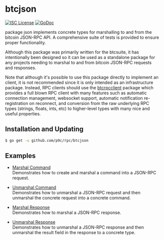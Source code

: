 # btcjson

[![ISC License](http://img.shields.io/badge/license-ISC-blue.svg)](http://copyfree.org)
[![GoDoc](https://img.shields.io/badge/godoc-reference-blue.svg)](http://godoc.org/github.com/p9c/rpc/btcjson)

package json implements concrete types for marshalling to and from the bitcoin JSON-RPC API. A comprehensive suite of tests is provided to ensure proper functionality.

Although this package was primarily written for the btcsuite, it has intentionally been designed so it can be used as a standalone package for any projects needing to marshal to and from bitcoin JSON-RPC requests and responses.

Note that although it's possible to use this package directly to implement an client, it is not recommended since it is 
only intended as an infrastructure package. Instead, RPC clients should use the 
[btcrpcclient](https://github.com/p9c/rpc/rpcclient) package which provides a full blown RPC client with many features 
such as automatic connection management, websocket support, automatic notification re-registration on reconnect, and 
conversion from the raw underlying RPC types (strings, floats, ints, etc) to higher-level types with many nice and 
useful properties.

## Installation and Updating

```bash
$ go get -u github.com/p9c/rpc/btcjson
```

## Examples

- [Marshal Command](http://godoc.org/github.com/p9c/rpc/btcjson#example-MarshalCmd)  
  Demonstrates how to create and marshal a command into a JSON-RPC request.

- [Unmarshal Command](http://godoc.org/github.com/p9c/rpc/btcjson#example-UnmarshalCmd)  
  Demonstrates how to unmarshal a JSON-RPC request and then unmarshal the concrete request into a concrete command.

- [Marshal Response](http://godoc.org/github.com/p9c/rpc/btcjson#example-MarshalResponse)  
  Demonstrates how to marshal a JSON-RPC response.

- [Unmarshal Response](http://godoc.org/github.com/p9c/rpc/btcjson#example-package--UnmarshalResponse)  
  Demonstrates how to unmarshal a JSON-RPC response and then unmarshal the result field in the response to a concrete type.
